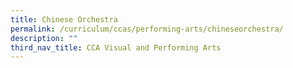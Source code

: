 ```yaml
---
title: Chinese Orchestra
permalink: /curriculum/ccas/performing-arts/chineseorchestra/
description: ""
third_nav_title: CCA Visual and Performing Arts
---
```

